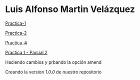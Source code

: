 # Luis Alfonso Martin Velázquez

[Practica-1](./Practica-1.md)

[Practica-2](./Practica-2.md)

[Practica-4](https://github.com/Wicho115/Sistemas-Op-Practica4)

[Practica 1 - Parcial 2](https://github.com/Wicho115/Parcial2-Practica1)

Haciendo cambios y prbando la opción amend

Creando la version _1.0.0_ de nuestro repositorio